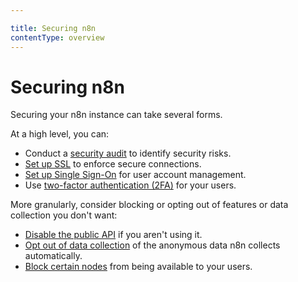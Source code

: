 ```yaml
---

title: Securing n8n
contentType: overview
---
```


# Securing n8n

Securing your n8n instance can take several forms.

At a high level, you can:

* Conduct a [security audit](/hosting/securing/security-audit.md) to identify security risks.
* [Set up SSL](/hosting/securing/set-up-ssl.md) to enforce secure connections.
* [Set up Single Sign-On](/hosting/securing/set-up-sso.md) for user account management.
* Use [two-factor authentication (2FA)](/user-management/two-factor-auth.md) for your users.

More granularly, consider blocking or opting out of features or data collection you don't want:

* [Disable the public API](/hosting/securing/disable-public-api.md) if you aren't using it.
* [Opt out of data collection](/hosting/securing/telemetry-opt-out.md) of the anonymous data n8n collects automatically.
* [Block certain nodes](/hosting/securing/blocking-nodes.md) from being available to your users.